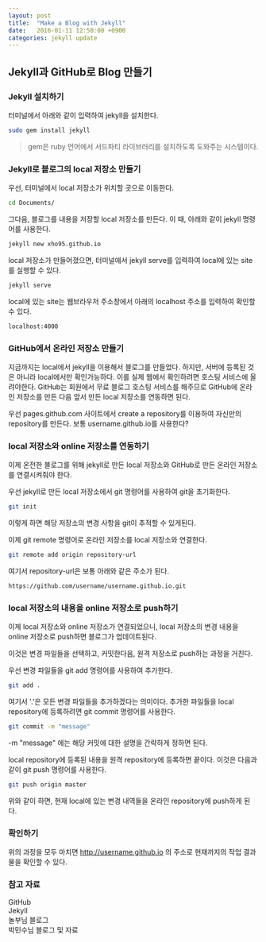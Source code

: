 ```yaml
---
layout: post
title:  "Make a Blog with Jekyll"
date:   2016-01-11 12:50:00 +0900
categories: jekyll update
---
```


## Jekyll과 GitHub로 Blog 만들기

### Jekyll 설치하기

터미널에서 아래와 같이 입력하여 jekyll을 설치한다.

```sh
sudo gem install jekyll
```

> gem은 ruby 언어에서 서드파티 라이브러리를 설치하도록 도와주는 시스템이다.

### Jekyll로 블로그의 local 저장소 만들기

우선, 터미널에서 local 저장소가 위치할 곳으로 이동한다.

```sh
cd Documents/
```

그다음, 블로그를 내용을 저장할 local 저장소를 만든다. 이 때, 아래와 같이 jekyll 명령어를 사용한다.

```sh
jekyll new xho95.github.io
```

local 저장소가 만들어졌으면, 터미널에서 jekyll serve를 입력하여 local에 있는 site를 실행할 수 있다.

```sh
jekyll serve
```

local에 있는 site는 웹브라우저 주소창에서 아래의 localhost 주소를 입력하여 확인할 수 있다.

```sh
localhost:4000
```

### GitHub에서 온라인 저장소 만들기

지금까지는 local에서 jekyll을 이용해서 블로그를 만들었다. 하지만, 서버에 등록된 것은 아니라 local에서만 확인가능하다. 이를 실제 웹에서 확인하려면 호스팅 서비스에 올려야한다. GitHub는 회원에서 무료 블로그 호스팅 서비스를 해주므로 GitHub에 온라인 저장소를 만든 다음 앞서 만든 local 저장소를 연동하면 된다.

우선 pages.github.com 사이트에서 create a repository를 이용하여 자신만의 repository를 만든다. 보통 username.github.io를 사용한다?

### local 저장소와 online 저장소를 연동하기

이제 온전한 블로그를 위해 jekyll로 만든 local 저장소와 GitHub로 만든 온라인 저장소를 연결시켜줘야 한다.

우선 jekyll로 만든 local 저장소에서 git 명령어를 사용하여 git을 초기화한다.

```sh
git init
```

이렇게 하면 해당 저장소의 변경 사항을 git이 추적할 수 있게된다.

이제 git remote 명령어로 온라인 저장소를 local 저장소와 연결한다.

```sh
git remote add origin repository-url
```

여기서 repository-url은 보통 아래와 같은 주소가 된다.

```sh
https://github.com/username/username.github.io.git
```

### local 저장소의 내용을 online 저장소로 push하기

이제 local 저장소와 online 저장소가 연결되었으니, local 저장소의 변경 내용을 online 저장소로 push하면 블로그가 업데이트된다.

이것은 변경 파일들을 선택하고, 커밋한다음, 원격 저장소로 push하는 과정을 거친다.

우선 변경 파일들을 git add 명령어를 사용하여 추가한다.

```sh
git add .
```

여기서 '.'은 모든 변경 파일들을 추가하겠다는 의미이다. 추가한 파일들을 local repository에 등록하려면 git commit 명령어를 사용한다.

```sh
git commit -m "message"
```

-m "message" 에는 해당 커밋에 대한 설명을 간략하게 정하면 된다.

local repository에 등록된 내용을 원격 repository에 등록하면 끝이다. 이것은 다음과 같이 git push 명령어를 사용한다.

```sh
git push origin master
```

위와 같이 하면, 현재 local에 있는 변경 내역들을 온라인 repository에 push하게 된다.

### 확인하기

위의 과정을 모두 마치면 http://username.github.io 의 주소로 현재까지의 작업 결과물을 확인할 수 있다.

### 참고 자료

GitHub  
Jekyll  
놀부님 블로그  
박민수님 블로그 및 자료
